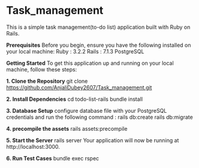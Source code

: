 # Task_management
This is a simple task management(to-do list) application built with Ruby on Rails.


**Prerequisites**
Before you begin, ensure you have the following installed on your local machine: 
  Ruby : 3.2.2
  Rails : 7.1.3
  PostgreSQL


**Getting Started**
To get this application up and running on your local machine, follow these steps:

  **1. Clone the Repository**
  git clone https://github.com/AnjaliDubey2607/Task_management.git
  
  **2. Install Dependencies**
  cd todo-list-rails
  bundle install
  
  **3. Database Setup**
  configure database file with your PostgreSQL credentials and run the following command :
  rails db:create
  rails db:migrate

  **4. precompile the assets**
  rails assets:precompile

  **5. Start the Server**
  rails server
  Your application will now be running at http://localhost:3000.

  **6. Run Test Cases**
  bundle exec rspec

